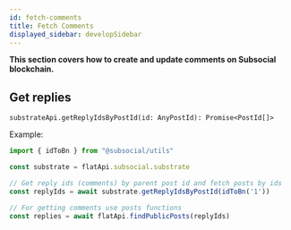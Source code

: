 ```yaml
---
id: fetch-comments
title: Fetch Comments
displayed_sidebar: developSidebar
---
```

**This section covers how to create and update comments on Subsocial blockchain.**

## Get replies

```
substrateApi.getReplyIdsByPostId(id: AnyPostId): Promise<PostId[]>
```

Example: 

```typescript
import { idToBn } from "@subsocial/utils"

const substrate = flatApi.subsocial.substrate

// Get reply ids (comments) by parent post id and fetch posts by ids
const replyIds = await substrate.getReplyIdsByPostId(idToBn('1'))

// For getting comments use posts functions
const replies = await flatApi.findPublicPosts(replyIds)
```
